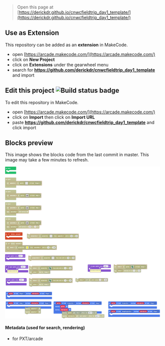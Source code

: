  


> Open this page at [https://derickdr.github.io/cnwcfieldtrip_day1_template/](https://derickdr.github.io/cnwcfieldtrip_day1_template/)

## Use as Extension

This repository can be added as an **extension** in MakeCode.

* open [https://arcade.makecode.com/](https://arcade.makecode.com/)
* click on **New Project**
* click on **Extensions** under the gearwheel menu
* search for **https://github.com/derickdr/cnwcfieldtrip_day1_template** and import

## Edit this project ![Build status badge](https://github.com/derickdr/cnwcfieldtrip_day1_template/workflows/MakeCode/badge.svg)

To edit this repository in MakeCode.

* open [https://arcade.makecode.com/](https://arcade.makecode.com/)
* click on **Import** then click on **Import URL**
* paste **https://github.com/derickdr/cnwcfieldtrip_day1_template** and click import

## Blocks preview

This image shows the blocks code from the last commit in master.
This image may take a few minutes to refresh.

![A rendered view of the blocks](https://github.com/derickdr/cnwcfieldtrip_day1_template/raw/master/.github/makecode/blocks.png)

#### Metadata (used for search, rendering)

* for PXT/arcade
<script src="https://makecode.com/gh-pages-embed.js"></script><script>makeCodeRender("{{ site.makecode.home_url }}", "{{ site.github.owner_name }}/{{ site.github.repository_name }}");</script>
